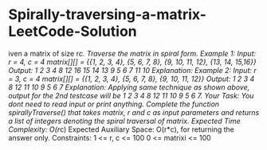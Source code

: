 # Spirally-traversing-a-matrix-LeetCode-Solution
iven a matrix of size r*c. Traverse the matrix in spiral form.  Example 1:  Input: r = 4, c = 4 matrix[][] = {{1, 2, 3, 4},            {5, 6, 7, 8},            {9, 10, 11, 12},            {13, 14, 15,16}} Output:  1 2 3 4 8 12 16 15 14 13 9 5 6 7 11 10 Explanation:  Example 2:  Input: r = 3, c = 4   matrix[][] = {{1, 2, 3, 4},            {5, 6, 7, 8},            {9, 10, 11, 12}} Output:  1 2 3 4 8 12 11 10 9 5 6 7 Explanation: Applying same technique as shown above,  output for the 2nd testcase will be  1 2 3 4 8 12 11 10 9 5 6 7.  Your Task: You dont need to read input or print anything. Complete the function spirallyTraverse() that takes matrix, r and c as input parameters and returns a list of integers denoting the spiral traversal of matrix.   Expected Time Complexity: O(r*c) Expected Auxiliary Space: O(r*c), for returning the answer only.  Constraints: 1 &lt;= r, c &lt;= 100 0 &lt;= matrixi &lt;= 100
